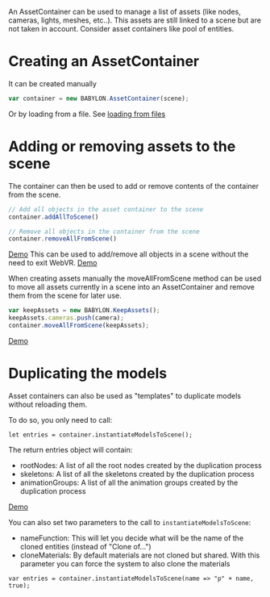 An AssetContainer can be used to manage a list of assets (like nodes, cameras, lights, meshes, etc..). This assets are still linked to a scene but are not taken in account. Consider asset containers like pool of entities.

# Creating an AssetContainer

It can be created manually
```javascript
var container = new BABYLON.AssetContainer(scene);
```
Or by loading from a file. See [loading from files](/How_To/Load_From_Any_File_Type)

# Adding or removing assets to the scene

The container can then be used to add or remove contents of the container from the scene.
```javascript
// Add all objects in the asset container to the scene
container.addAllToScene()

// Remove all objects in the container from the scene
container.removeAllFromScene()
```

[Demo](https://www.babylonjs-playground.com/#5NFRVE#1)
This can be used to add/remove all objects in a scene without the need to exit WebVR. [Demo](https://www.babylonjs-playground.com/#JA1ND3#48)

When creating assets manually the moveAllFromScene method can be used to move all assets currently in a scene into an AssetContainer and remove them from the scene for later use. 
```javascript
var keepAssets = new BABYLON.KeepAssets();
keepAssets.cameras.push(camera);
container.moveAllFromScene(keepAssets);
```
[Demo](https://www.babylonjs-playground.com/#5NFRVE#3)

# Duplicating the models
Asset containers can also be used as "templates" to duplicate models without reloading them.

To do so, you only need to call:
```
let entries = container.instantiateModelsToScene();
```

The return entries object will contain:
- rootNodes: A list of all the root nodes created by the duplication process
- skeletons: A list of all the skeletons created by the duplication process
- animationGroups: A list of all the animation groups created by the duplication process

[Demo](https://www.babylonjs-playground.com/#S7E00P)

You can also set two parameters to the call to `instantiateModelsToScene`:
- nameFunction: This will let you decide what will be the name of the cloned entities (instead of "Clone of...")
- cloneMaterials: By default materials are not cloned but shared. With this parameter you can force the system to also clone the materials

```
var entries = container.instantiateModelsToScene(name => "p" + name, true);
```
